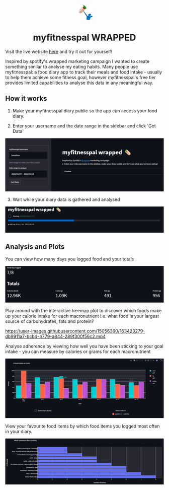  <div align="center">
 <img align="center" alt="Ismail's LinkedIN" width="50px" src="app/images/mfp-icon.png" /> <h1><b>myfitnesspal WRAPPED</b></h1>
 </div>

Visit the live website [here](https://wrapped.ismailmo.com) and try it out for yourself!

Inspired by spotify's wrapped marketing campaign I wanted to create something similar to analyse my eating habits. Many people use myfitnesspal: a food diary app to track their meals and food intake - usually to help them achieve some fitness goal, however myfitnesspal's free tier provides limited capabilities to analyse this data in any meaningful way.

## How it works
1. Make your myfitnesspal diary public so the app can access your food diary.

2. Enter your username and the date range in the sidebar and click 'Get Data'

![enter details](app/images/start-page.png)

3. Wait while your diary data is gathered and analysed

![diary scraping](app/images/loading-diary.png)


## Analysis and Plots

You can view how many days you logged food and your totals

![total intake](app/images/totals.png)

Play around with the interactive treemap plot to discover which foods make up your calorie intake for each macronutrient i.e. what food is your largest source of carbohydrates, fats and protein?

https://user-images.githubusercontent.com/15056360/163423279-db9911a7-bcbd-4779-a844-289f300f56c2.mp4

Analyse adherence by viewing how well you have been sticking to your goal intake - you can measure by calories or grams for each macronutrient

![adherence measure](app/images/goals-v-intake.png)

View your favourite food items by which food items you logged most often in your diary.

![most common foods](app/images/most-common.png)


